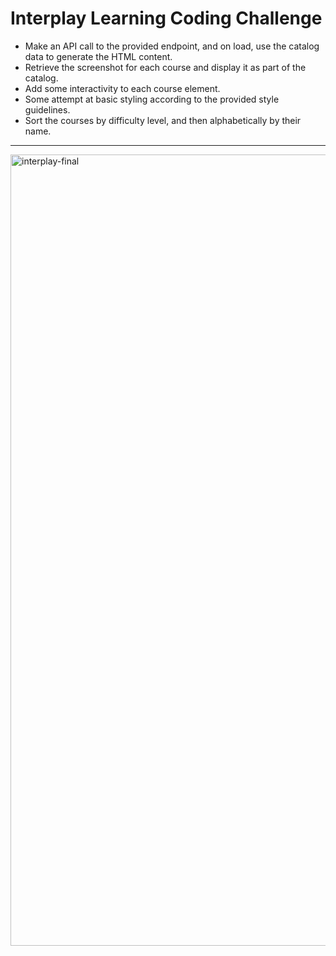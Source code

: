 # Interplay Learning Coding Challenge

- Make an API call to the provided endpoint, and on load, use the catalog data to generate the HTML content.
- Retrieve the screenshot for each course and display it as part of the catalog.
- Add some interactivity to each course element.
- Some attempt at basic styling according to the provided style guidelines.
- Sort the courses by difficulty level, and then alphabetically by their name.
----------
<img width="1266" alt="interplay-final" src="https://user-images.githubusercontent.com/37312930/147485803-586e8b8c-9889-4c8e-a604-f0606c137362.png">
